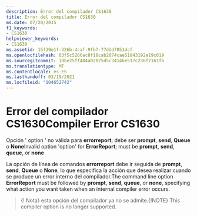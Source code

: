 ```yaml
---
description: Error del compilador CS1630
title: Error del compilador CS1630
ms.date: 07/20/2015
f1_keywords:
- CS1630
helpviewer_keywords:
- CS1630
ms.assetid: 15f39e1f-326b-4caf-9fb7-77ddd7851dcf
ms.openlocfilehash: 83f5c5266ac8f18cab2074cae51843192e19c019
ms.sourcegitcommit: 1dbe25ff484a02025d5c34146e517c236f7161fb
ms.translationtype: MT
ms.contentlocale: es-ES
ms.lasthandoff: 03/19/2021
ms.locfileid: "104652742"
---
```

# <a name="compiler-error-cs1630"></a><span data-ttu-id="4b425-103">Error del compilador CS1630</span><span class="sxs-lookup"><span data-stu-id="4b425-103">Compiler Error CS1630</span></span>

<span data-ttu-id="4b425-104">Opción ' option ' no válida para **errorreport**; debe ser **prompt**, **send**, **Queue** o **None**</span><span class="sxs-lookup"><span data-stu-id="4b425-104">Invalid option 'option' for **ErrorReport**; must be **prompt**, **send**, **queue**, or **none**</span></span>  
  
 <span data-ttu-id="4b425-105">La opción de línea de comandos **errorreport** debe ir seguida de **prompt**, **send**, **Queue** o **None**, lo que especifica la acción que desea realizar cuando se produce un error interno del compilador.</span><span class="sxs-lookup"><span data-stu-id="4b425-105">The command line option **ErrorReport** must be followed by **prompt**, **send**, **queue**, or **none**, specifying what action you want taken when an internal compiler error occurs.</span></span>

> <span data-ttu-id="4b425-106">{! Nota} esta opción del compilador ya no se admite.</span><span class="sxs-lookup"><span data-stu-id="4b425-106">{!NOTE} This compiler option is no longer supported.</span></span>
